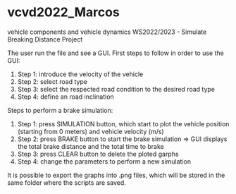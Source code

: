 # vcvd2022_Marcos
vehicle components and vehicle dynamics WS2022/2023 - Simulate Breaking Distance Project

The user run the file and see a GUI.
First steps to follow in order to use the GUI:
1) Step 1: introduce the velocity of the vehicle
2) Step 2: select road type
3) Step 3: select the respected road condition to the desired road type
4) Step 4: define an road inclination 

Steps to perform a brake simulation: 
1) Step 1: press SIMULATION button, which start to plot the vehicle position (starting from 0 meters) and vehicle velocity (m/s)
2) Step 2: press BRAKE button to start the brake simulation => GUI displays the total brake distance and the total time to brake 
3) Step 3: press CLEAR button to delete the ploted garphs
4) Step 4: change the parameters to perform a new simulation

It is possible to export the graphs into .png files, which will be stored in the same folder where the scripts are saved.
